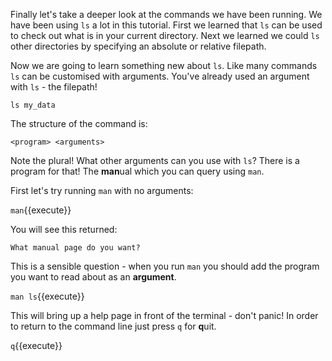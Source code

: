 Finally let's take a deeper look at the commands we have been running.  We have
been using `ls` a lot in this tutorial.  First we learned that `ls` can be used 
to check out what is in your current directory.  Next we learned we could `ls` 
other directories by specifying an absolute or relative filepath.

Now we are going to learn something new about `ls`. Like many commands `ls` can 
be customised with arguments.  You've already used an argument with `ls` - the 
filepath!

`ls my_data`

The structure of the command is:

`<program> <arguments>`

Note the plural!  What other arguments can you use with `ls`? There is a 
program for that! The **man**ual which you can query using `man`.

First let's try running `man` with no arguments:

`man`{{execute}}

You will see this returned:

`What manual page do you want?`

This is a sensible question - when you run `man` you should add the program 
you want to read about as an **argument**.

`man ls`{{execute}}

This will bring up a help page in front of the terminal - don't panic! In order 
to return to the command line just press `q` for **q**uit.

`q`{{execute}}